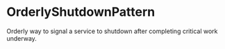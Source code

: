 # OrderlyShutdownPattern
Orderly way to signal a service to shutdown after completing critical work underway.
